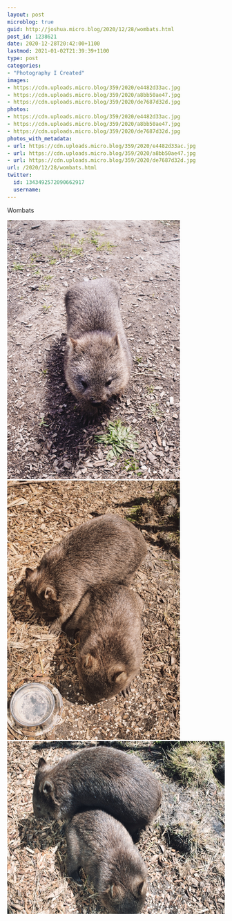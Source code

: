 ```yaml
---
layout: post
microblog: true
guid: http://joshua.micro.blog/2020/12/28/wombats.html
post_id: 1238621
date: 2020-12-28T20:42:00+1100
lastmod: 2021-01-02T21:39:39+1100
type: post
categories:
- "Photography I Created"
images:
- https://cdn.uploads.micro.blog/359/2020/e4482d33ac.jpg
- https://cdn.uploads.micro.blog/359/2020/a8bb50ae47.jpg
- https://cdn.uploads.micro.blog/359/2020/de7687d32d.jpg
photos:
- https://cdn.uploads.micro.blog/359/2020/e4482d33ac.jpg
- https://cdn.uploads.micro.blog/359/2020/a8bb50ae47.jpg
- https://cdn.uploads.micro.blog/359/2020/de7687d32d.jpg
photos_with_metadata:
- url: https://cdn.uploads.micro.blog/359/2020/e4482d33ac.jpg
- url: https://cdn.uploads.micro.blog/359/2020/a8bb50ae47.jpg
- url: https://cdn.uploads.micro.blog/359/2020/de7687d32d.jpg
url: /2020/12/28/wombats.html
twitter:
  id: 1343492572090662917
  username: 
---
```

Wombats

<img src="uploads/2020/e4482d33ac.jpg" width="400" height="600" alt="" /><img src="uploads/2020/a8bb50ae47.jpg" width="400" height="600" alt="" /><img src="uploads/2020/de7687d32d.jpg" width="600" height="400" alt="" />
